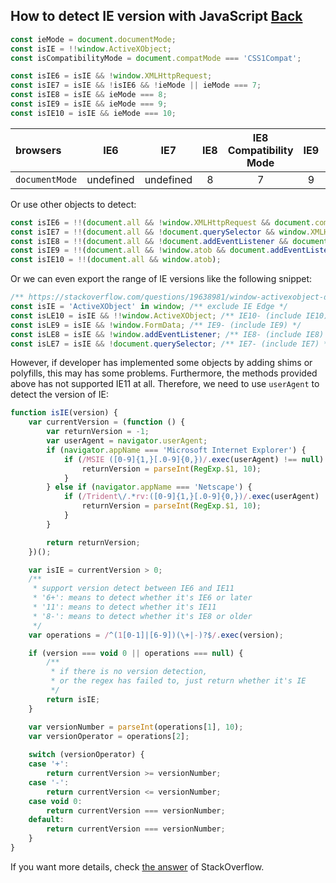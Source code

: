 ## How to detect IE version with JavaScript [Back](./qa.md)

```js
const ieMode = document.documentMode;
const isIE = !!window.ActiveXObject;
const isCompatibilityMode = document.compatMode === 'CSS1Compat';

const isIE6 = isIE && !window.XMLHttpRequest;
const isIE7 = isIE && !isIE6 && !ieMode || ieMode === 7;
const isIE8 = isIE && ieMode === 8;
const isIE9 = isIE && ieMode === 9;
const isIE10 = isIE && ieMode === 10;
```

| browsers       |    IE6    |    IE7    | IE8 | IE8 Compatibility Mode | IE9 | IE9 Compatibility Mode |
|:---------------|:---------:|:---------:|:---:|:----------------------:|:---:|:----------------------:|
| `documentMode` | undefined | undefined |  8  |           7            |  9  |           7            |

Or use other objects to detect:

```js
const isIE6 = !!(document.all && !window.XMLHttpRequest && document.compatMode);
const isIE7 = !!(document.all && !document.querySelector && window.XMLHttpRequest);
const isIE8 = !!(document.all && !document.addEventListener && document.querySelector);
const isIE9 = !!(document.all && !window.atob && document.addEventListener);
const isIE10 = !!(document.all && window.atob);
```

Or we can even export the range of IE versions like the following snippet:

```js
/** https://stackoverflow.com/questions/19638981/window-activexobject-difference-in-ie11/20244319#20244319 */
const isIE = 'ActiveXObject' in window; /** exclude IE Edge */
const isLE10 = isIE && !!window.ActiveXObject; /** IE10- (include IE10) */
const isLE9 = isIE && !window.FormData; /** IE9- (include IE9) */
const isLE8 = isIE && !window.addEventListener; /** IE8- (include IE8) */
const isLE7 = isIE && !document.querySelector; /** IE7- (include IE7) */
```

However, if developer has implemented some objects by adding shims or polyfills, this may has some problems. Furthermore, the methods provided above has not supported IE11 at all. Therefore, we need to use `userAgent` to detect the version of IE:

```js
function isIE(version) {
    var currentVersion = (function () {
        var returnVersion = -1;
        var userAgent = navigator.userAgent;
        if (navigator.appName === 'Microsoft Internet Explorer') {
            if (/MSIE ([0-9]{1,}[.0-9]{0,})/.exec(userAgent) !== null) {
                returnVersion = parseInt(RegExp.$1, 10);
            }
        } else if (navigator.appName === 'Netscape') {
            if (/Trident\/.*rv:([0-9]{1,}[.0-9]{0,})/.exec(userAgent) !== null) {
                returnVersion = parseInt(RegExp.$1, 10);
            }
        }

        return returnVersion;
    })();

    var isIE = currentVersion > 0;
    /**
     * support version detect between IE6 and IE11
     * '6+': means to detect whether it's IE6 or later
     * '11': means to detect whether it's IE11
     * '8-': means to detect whether it's IE8 or older
     */
    var operations = /^(1[0-1]|[6-9])(\+|-)?$/.exec(version);

    if (version === void 0 || operations === null) {
        /**
         * if there is no version detection,
         * or the regex has failed to, just return whether it's IE
         */
        return isIE;
    }

    var versionNumber = parseInt(operations[1], 10);
    var versionOperator = operations[2];
    
    switch (versionOperator) {
    case '+':
        return currentVersion >= versionNumber;
    case '-':
        return currentVersion <= versionNumber;
    case void 0:
        return currentVersion === versionNumber;
    default:
        return currentVersion === versionNumber;
    }
}
```

If you want more details, check [the answer](https://stackoverflow.com/a/30907476) of StackOverflow.
